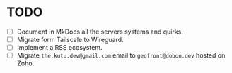 # TODO

- [ ] Document in MkDocs all the servers systems and quirks.
- [ ] Migrate form Tailscale to Wireguard.
- [ ] Implement a RSS ecosystem.
- [ ] Migrate `the.kutu.dev@gmail.com` email to `geofront@dobon.dev` hosted on Zoho.
